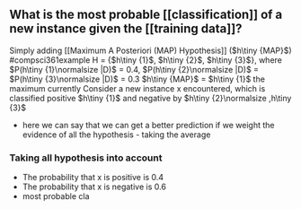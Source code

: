 
## What is the most probable [[classification]] of a new instance given the [[training data]]?
Simply adding [[Maximum A Posteriori (MAP) Hypothesis]] ($h\tiny {MAP}$)
#compsci361example 
H = {$h\tiny {1}$, $h\tiny {2}$, $h\tiny {3}$}, where $P(h\tiny {1}\normalsize |D)$ = 0.4, $P(h\tiny {2}\normalsize |D)$ = $P(h\tiny {3}\normalsize |D)$ = 0.3
$h\tiny {MAP}$ = $h\tiny {1}$ the maximum currently
Consider a new instance x encountered, which is classified positive $h\tiny {1}$ and negative by $h\tiny {2}\normalsize ,h\tiny {3}$
- here we can say that we can get a better prediction if we weight the evidence of all the hypothesis - taking the average
### Taking all hypothesis into account
- The probability that x is positive is 0.4
- The probability that x is negative is 0.6
- most probable cla


